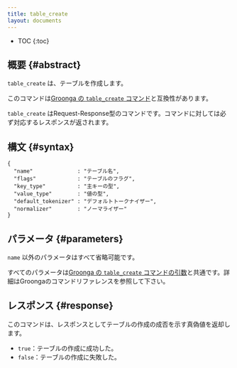 ```yaml
---
title: table_create
layout: documents
---
```


* TOC
{:toc}

## 概要 {#abstract}

`table_create` は、テーブルを作成します。

このコマンドは[Groonga の `table_create` コマンド](http://groonga.org/ja/docs/reference/commands/table_create.html)と互換性があります。

`table_create` はRequest-Response型のコマンドです。コマンドに対しては必ず対応するレスポンスが返されます。

## 構文 {#syntax}

    {
      "name"              : "テーブル名",
      "flags"             : "テーブルのフラグ",
      "key_type"          : "主キーの型",
      "value_type"        : "値の型",
      "default_tokenizer" : "デフォルトトークナイザー",
      "normalizer"        : "ノーマライザー"
    }

## パラメータ {#parameters}

`name` 以外のパラメータはすべて省略可能です。

すべてのパラメータは[Groonga の `table_create` コマンドの引数](http://groonga.org/ja/docs/reference/commands/table_create.html#parameters)と共通です。詳細はGroongaのコマンドリファレンスを参照して下さい。

## レスポンス {#response}

このコマンドは、レスポンスとしてテーブルの作成の成否を示す真偽値を返却します。

 * `true`：テーブルの作成に成功した。
 * `false`：テーブルの作成に失敗した。

